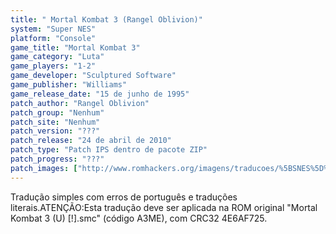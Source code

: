 ```yaml
---
title: " Mortal Kombat 3 (Rangel Oblivion)"
system: "Super NES"
platform: "Console"
game_title: "Mortal Kombat 3"
game_category: "Luta"
game_players: "1-2"
game_developer: "Sculptured Software"
game_publisher: "Williams"
game_release_date: "15 de junho de 1995"
patch_author: "Rangel Oblivion"
patch_group: "Nenhum"
patch_site: "Nenhum"
patch_version: "???"
patch_release: "24 de abril de 2010"
patch_type: "Patch IPS dentro de pacote ZIP"
patch_progress: "???"
patch_images: ["http://www.romhackers.org/imagens/traducoes/%5BSNES%5D%20Mortal%20Kombat%203%20-%20Rangel%20Oblivion%20-%201.png","http://www.romhackers.org/imagens/traducoes/%5BSNES%5D%20Mortal%20Kombat%203%20-%20Rangel%20Oblivion%20-%202.png","http://www.romhackers.org/imagens/traducoes/%5BSNES%5D%20Mortal%20Kombat%203%20-%20Rangel%20Oblivion%20-%203.png"]
---
```

Tradução simples com erros de português e traduções literais.ATENÇÃO:Esta tradução deve ser aplicada na ROM original "Mortal Kombat 3 (U) [!].smc" (código A3ME), com CRC32 4E6AF725.